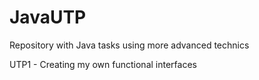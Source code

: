 # JavaUTP
Repository with Java tasks using more advanced technics

UTP1 - Creating my own functional interfaces
